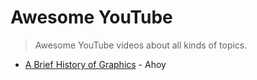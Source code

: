 # Awesome YouTube
> Awesome YouTube videos about all kinds of topics.

* [A Brief History of Graphics](https://www.youtube.com/watch?v=QyjyWUrHsFc) - Ahoy
